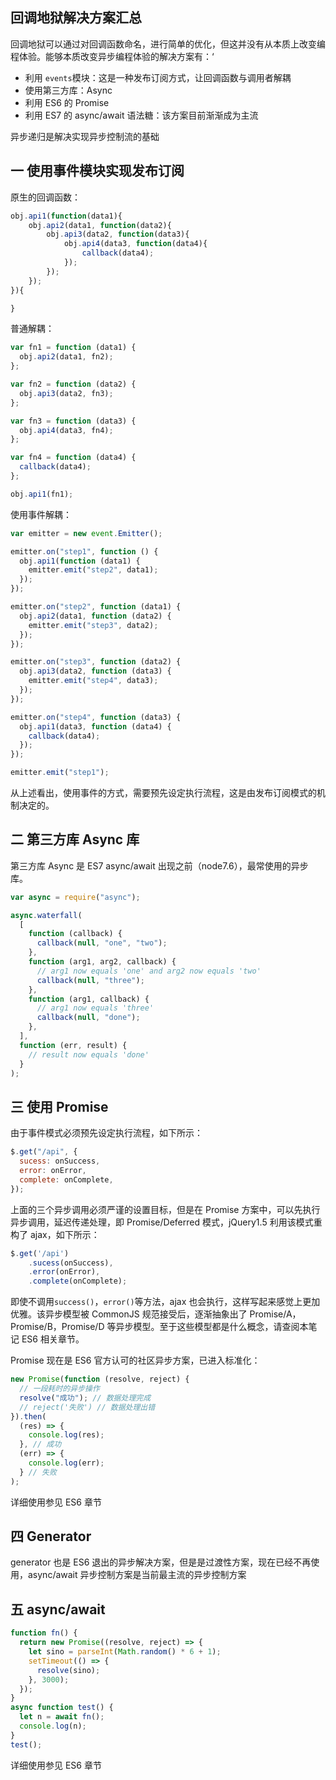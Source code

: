 ## 回调地狱解决方案汇总

回调地狱可以通过对回调函数命名，进行简单的优化，但这并没有从本质上改变编程体验。能够本质改变异步编程体验的解决方案有：‘

- 利用 `events`模块：这是一种发布订阅方式，让回调函数与调用者解耦
- 使用第三方库：Async
- 利用 ES6 的 Promise
- 利用 ES7 的 async/await 语法糖：该方案目前渐渐成为主流

异步递归是解决实现异步控制流的基础

## 一 使用事件模块实现发布订阅

原生的回调函数：

```js
obj.api1(function(data1){
    obj.api2(data1, function(data2){
        obj.api3(data2, function(data3){
            obj.api4(data3, function(data4){
                callback(data4);
            });
        });
    });
}){

}
```

普通解耦：

```js
var fn1 = function (data1) {
  obj.api2(data1, fn2);
};

var fn2 = function (data2) {
  obj.api3(data2, fn3);
};

var fn3 = function (data3) {
  obj.api4(data3, fn4);
};

var fn4 = function (data4) {
  callback(data4);
};

obj.api1(fn1);
```

使用事件解耦：

```js
var emitter = new event.Emitter();

emitter.on("step1", function () {
  obj.api1(function (data1) {
    emitter.emit("step2", data1);
  });
});

emitter.on("step2", function (data1) {
  obj.api2(data1, function (data2) {
    emitter.emit("step3", data2);
  });
});

emitter.on("step3", function (data2) {
  obj.api3(data2, function (data3) {
    emitter.emit("step4", data3);
  });
});

emitter.on("step4", function (data3) {
  obj.api1(data3, function (data4) {
    callback(data4);
  });
});

emitter.emit("step1");
```

从上述看出，使用事件的方式，需要预先设定执行流程，这是由发布订阅模式的机制决定的。

## 二 第三方库 Async 库

第三方库 Async 是 ES7 async/await 出现之前（node7.6），最常使用的异步库。

```js
var async = require("async");

async.waterfall(
  [
    function (callback) {
      callback(null, "one", "two");
    },
    function (arg1, arg2, callback) {
      // arg1 now equals 'one' and arg2 now equals 'two'
      callback(null, "three");
    },
    function (arg1, callback) {
      // arg1 now equals 'three'
      callback(null, "done");
    },
  ],
  function (err, result) {
    // result now equals 'done'
  }
);
```

## 三 使用 Promise

由于事件模式必须预先设定执行流程，如下所示：

```js
$.get("/api", {
  sucess: onSuccess,
  error: onError,
  complete: onComplete,
});
```

上面的三个异步调用必须严谨的设置目标，但是在 Promise 方案中，可以先执行异步调用，延迟传递处理，即 Promise/Deferred 模式，jQuery1.5 利用该模式重构了 ajax，如下所示：

```js
$.get('/api')
    .sucess(onSuccess),
    .error(onError),
    .complete(onComplete);
```

即使不调用`success()`，`error()`等方法，ajax 也会执行，这样写起来感觉上更加优雅。该异步模型被 CommonJS 规范接受后，逐渐抽象出了 Promise/A，Promise/B，Promise/D 等异步模型。至于这些模型都是什么概念，请查阅本笔记 ES6 相关章节。

Promise 现在是 ES6 官方认可的社区异步方案，已进入标准化：

```js
new Promise(function (resolve, reject) {
  // 一段耗时的异步操作
  resolve("成功"); // 数据处理完成
  // reject('失败') // 数据处理出错
}).then(
  (res) => {
    console.log(res);
  }, // 成功
  (err) => {
    console.log(err);
  } // 失败
);
```

详细使用参见 ES6 章节

## 四 Generator

generator 也是 ES6 退出的异步解决方案，但是是过渡性方案，现在已经不再使用，async/await 异步控制方案是当前最主流的异步控制方案

## 五 async/await

```js
function fn() {
  return new Promise((resolve, reject) => {
    let sino = parseInt(Math.random() * 6 + 1);
    setTimeout(() => {
      resolve(sino);
    }, 3000);
  });
}
async function test() {
  let n = await fn();
  console.log(n);
}
test();
```

详细使用参见 ES6 章节
